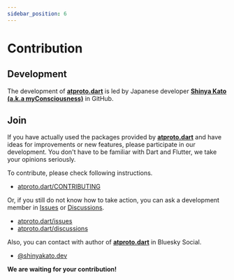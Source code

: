 ```yaml
---
sidebar_position: 6
---
```


# Contribution

## Development

The development of **[atproto.dart](https://github.com/myConsciousness/atproto.dart)** is led by Japanese developer **[Shinya Kato (a.k.a myConsciousness)](https://github.com/myConsciousness)** in GitHub.

## Join

If you have actually used the packages provided by **[atproto.dart](https://github.com/myConsciousness/atproto.dart)** and have ideas for improvements or new features, please participate in our development. You don't have to be familiar with Dart and Flutter, we take your opinions seriously.

To contribute, please check following instructions.

- [atproto.dart/CONTRIBUTING](https://github.com/myConsciousness/atproto.dart/blob/main/CONTRIBUTING.md)

Or, if you still do not know how to take action, you can ask a development member in [Issues](https://github.com/myConsciousness/atproto.dart/issues) or [Discussions](https://github.com/myConsciousness/atproto.dart/discussions).

- [atproto.dart/issues](https://github.com/myConsciousness/atproto.dart/issues)
- [atproto.dart/discussions](https://github.com/myConsciousness/atproto.dart/discussions)

Also, you can contact with author of **[atproto.dart](https://github.com/myConsciousness/atproto.dart)** in Bluesky Social.

- [@shinyakato.dev](https://bsky.app/profile/shinyakato.dev)

**We are waiting for your contribution!**
